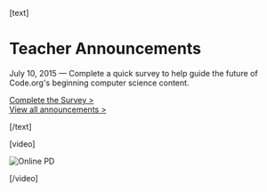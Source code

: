[text]

# Teacher Announcements

July 10, 2015 &mdash; Complete a quick survey to help guide the future of Code.org's beginning computer science content.

[Complete the Survey >](https://docs.google.com/forms/d/1Gf74xsRZzsXSHKd_UuuSr5Xr5lj67CRKyYUymb539mQ/viewform?usp=send_form)
<br/>
[View all announcements >](http://teachcodeorg.tumblr.com/)

[/text]

[video]

![Online PD](/images/apple-touch-icon-precomposed.png "OnlinePD")

[/video]

<!---

[video]

<%= view :display_video_thumbnail, id: "video1", video_code: "k56Y2MIL9dM", play_button: 'caption', caption: 'Watch the video' %>

[/video]

--->

<div style="clear:both"/>